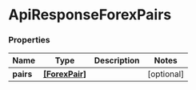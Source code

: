 # ApiResponseForexPairs

### Properties
Name | Type | Description | Notes
------------ | ------------- | ------------- | -------------
**pairs** | [**[ForexPair]**](ForexPair.md) |  | [optional] 



